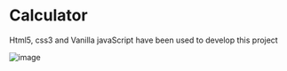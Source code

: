 # Calculator
Html5, css3 and Vanilla javaScript have been used to develop this project

![image](https://github.com/ARaheem96/Calculator/assets/126245060/8602d6d3-fa30-4f4b-83da-dc3d3b3e8846)
